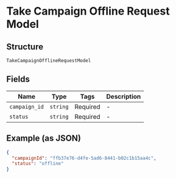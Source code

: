 
# Take Campaign Offline Request Model

## Structure

`TakeCampaignOfflineRequestModel`

## Fields

| Name | Type | Tags | Description |
|  --- | --- | --- | --- |
| `campaign_id` | `string` | Required | - |
| `status` | `string` | Required | - |

## Example (as JSON)

```json
{
  "campaignId": "ffb37e76-d4fe-5ad6-8441-b02c1b15aa4c",
  "status": "offline"
}
```

